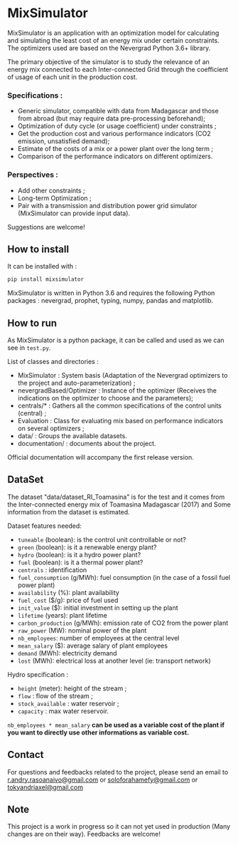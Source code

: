 # MixSimulator
MixSimulator is an application with an optimization model for calculating and simulating the least cost of an energy mix under certain constraints. The optimizers used are based on the Nevergrad Python 3.6+ library.

The primary objective of the simulator is to study the relevance of an energy mix connected to each Inter-connected Grid through the coefficient of usage of each unit in the production cost.

### Specifications :
- Generic simulator, compatible with data from Madagascar and those from abroad (but may require data pre-processing beforehand);
- Optimization of duty cycle (or usage coefficient) under constraints ;
- Get the production cost and various performance indicators (CO2 emission, unsatisfied demand);
- Estimate of the costs of a mix or a power plant over the long term ;
- Comparison of the performance indicators on different optimizers.


### Perspectives :
- Add other constraints ;
- Long-term Optimization ;
- Pair with a transmission and distribution power grid simulator (MixSimulator can provide input data).

Suggestions are welcome!

## How to install
It can be installed with : 
```python
pip install mixsimulator
```
MixSimulator is written in Python 3.6 and requires the following Python packages : nevergrad, prophet, typing, numpy, pandas and matplotlib.

## How to run
As MixSimulator is a python package, it can be called and used as we can see in `test.py`.

List of classes and directories :
- MixSimulator : System basis (Adaptation of the Nevergrad optimizers to the project and auto-parameterization) ;
- nevergradBased/Optimizer :  Instance of the optimizer (Receives the indications on the optimizer to choose and the parameters);
- centrals/* : Gathers all the common specifications of the control units (central) ;
- Evaluation : Class for evaluating mix based on performance indicators on several optimizers ;
- data/ : Groups the available datasets. 
- documentation/ : documents about the project.

Official documentation will accompany the first release version.

## DataSet
The dataset "data/dataset_RI_Toamasina" is for the test and it comes from the Inter-connected energy mix of Toamasina Madagascar (2017) and Some information from the dataset is estimated.

Dataset features needed:
- `tuneable` (boolean): is the control unit controllable or not?
- `green` (boolean): is it a renewable energy plant?
- `hydro` (boolean): is it a hydro power plant?
- `fuel` (boolean): is it a thermal power plant?
- `centrals` : identification
- `fuel_consumption` (g/MWh): fuel consumption (in the case of a fossil fuel power plant)
- `availability` (%): plant availability
- `fuel_cost` ($/g): price of fuel used
- `init_value` ($): initial investment in setting up the plant
- `lifetime` (years): plant lifetime
- `carbon_production` (g/MWh): emission rate of CO2 from the power plant
- `raw_power` (MW): nominal power of the plant
- `nb_employees`: number of employees at the central level
- `mean_salary` ($): average salary of plant employees
- `demand` (MWh): electricity demand
- `lost` (MWh): electrical loss at another level (ie: transport network)

Hydro specification :
- `height` (meter): height of the stream ;
- `flow` : flow of the stream ;
- `stock_available` : water reservoir ;
- `capacity` : max water reservoir.

`nb_employees * mean_salary` **can be used as a variable cost of the plant if you want to directly use other informations as variable cost.**

## Contact
For questions and feedbacks related to the project, please send an email to r.andry.rasoanaivo@gmail.com or soloforahamefy@gmail.com or tokyandriaxel@gmail.com

## Note
This project is a work in progress so it can not yet used in production (Many changes are on their way). Feedbacks are welcome!
